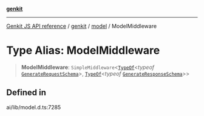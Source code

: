 [**genkit**](../../README.md)

***

[Genkit JS API reference](../../../README.md) / [genkit](../../README.md) / [model](../README.md) / ModelMiddleware

# Type Alias: ModelMiddleware

> **ModelMiddleware**: `SimpleMiddleware`\<[`TypeOf`](../../namespaces/z/type-aliases/TypeOf.md)\<*typeof* [`GenerateRequestSchema`](../variables/GenerateRequestSchema.md)\>, [`TypeOf`](../../namespaces/z/type-aliases/TypeOf.md)\<*typeof* [`GenerateResponseSchema`](../variables/GenerateResponseSchema.md)\>\>

## Defined in

ai/lib/model.d.ts:7285
